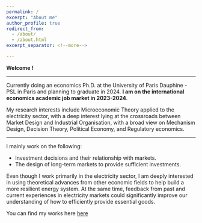 ```yaml
---
permalink: /
excerpt: "About me"
author_profile: true
redirect_from: 
  - /about/
  - /about.html
excerpt_separator: <!--more-->

---
```


**Welcome !**

------

Currently doing an economics Ph.D. at the University of Paris Dauphine - PSL in Paris and planning to graduate in 2024.  **I am on the international economics academic job market in 2023-2024**.


My research interests include Microeconomic Theory applied to the electricity sector, with a deep interest lying at the crossroads between Market Design and Industrial Organisation, with a broad view on Mechanism Design, Decision Theory, Political Economy, and Regulatory economics.

------

I mainly work on the following:

- Investment decisions and their relationship with markets. 
- The design of long-term markets to provide sufficient investments. 

Even though I work primarily in the electricity sector, I am deeply interested in using theoretical advances from other economic fields to help build a more resilient energy system. At the same time, feedback from past and current experiences in electricity markets could significantly improve our understanding of how to efficiently provide essential goods.

You can find my works here [here](http://leopoldmonjoie.com/publications/)

   <!--more--> 

